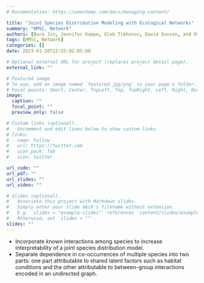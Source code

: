 ```yaml
---
# Documentation: https://wowchemy.com/docs/managing-content/

title: "Joint Species Distribution Modeling with Ecological Networks"
summary: "HMSC, Network"
authors: [Bora Jin, Jennifer Kampe, Gleb Tikhonov, David Dunson, and Otso Ovaskainen]
tags: [HMSC, Network]
categories: []
date: 2023-01-20T12:55:02-05:00

# Optional external URL for project (replaces project detail page).
external_link: ""

# Featured image
# To use, add an image named `featured.jpg/png` to your page's folder.
# Focal points: Smart, Center, TopLeft, Top, TopRight, Left, Right, BottomLeft, Bottom, BottomRight.
image:
  caption: ""
  focal_point: ""
  preview_only: false

# Custom links (optional).
#   Uncomment and edit lines below to show custom links.
# links:
# - name: Follow
#   url: https://twitter.com
#   icon_pack: fab
#   icon: twitter

url_code: ""
url_pdf: ""
url_slides: ""
url_video: ""

# Slides (optional).
#   Associate this project with Markdown slides.
#   Simply enter your slide deck's filename without extension.
#   E.g. `slides = "example-slides"` references `content/slides/example-slides.md`.
#   Otherwise, set `slides = ""`.
slides: ""
---
```


* Incorporate known interactions among species to increase interpretability of a joint species distribution model.
* Separate dependence in co-occurrences of multiple species into two parts: one part attributable to shared latent factors such as habitat conditions and the other attributable to between-group interactions encoded in an undirected graph.
